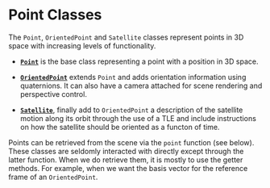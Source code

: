 # Point Classes


The `Point`, `OrientedPoint` and `Satellite` classes represent points in 3D space
with increasing levels of functionality.

- **[`Point`](/dsl/points/point)** is the base class representing a point with a position in 3D
space.  

- **[`OrientedPoint`](/dsl/points/orientedPoint)** extends `Point` and adds orientation information using
quaternions. It can also have a camera attached for scene rendering and
perspective control.

- **[`Satellite`](/dsl/points/satellite)**, finally add to `OrientedPoint` a description of the satellite
motion along its orbit through the use of a TLE and include instructions on how
the satellite should be oriented as a functon of time.

Points can be retrieved from the scene via the `point` function (see below).
These classes are seldomly interacted with directly except through the latter
function. When we do retrieve them, it is mostly to use the getter methods. For
example, when we want the basis vector for the reference frame of an
`OrientedPoint`.
